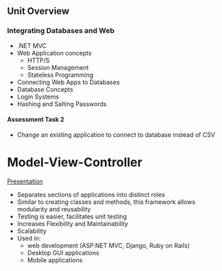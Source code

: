 ## Unit Overview
### Integrating Databases and Web
- .NET MVC
- Web Application concepts
	- HTTP/S
	- Session Management
	- Stateless Programming
- Connecting Web Apps to Databases
- Database Concepts
- Login Systems
- Hashing and Salting Passwords
#### Assessment Task 2
- Change an existing application to connect to database instead of CSV

# Model-View-Controller
[Presentation](../TeachingContent/MVC.pdf)
- Separates sections of applications into distinct roles
- Similar to creating classes and methods, this framework allows modularity and reusability
- Testing is easier, facilitates unit testing
- Increases Flexibility and Maintainability
- Scalability
- Used in:
	- web development (ASP.NET MVC, Django, Ruby on Rails)
	- Desktop GUI applications
	- Mobile applications